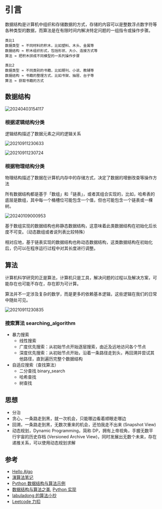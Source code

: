 # 引言

数据结构是计算机中组织和存储数据的方式，存储的内容可以是整数浮点数字符等各种类型的数据，而算法是在有限时间内解决特定问题的一组指令或操作步骤。

```text
类比1
数据类型 ≈ 不同材料的积木，比如塑料、木头、金属等
数据结构 ≈ 积木组织形式，包括形状、大小、连接方式等
算法 ≈ 把积木拼成不同模型的一系列操作步骤

类比2
数据类型 ≈ 不同类别的书籍，比如期刊、小说、教辅等
数据结构 ≈ 书籍的整理方式，比如书架、抽屉、台子等
算法 ≈ 获取书籍的方式
```

## 数据结构

![20240403154117](https://image.zuoright.com/20240403154117.png)

### 根据逻辑结构分类

逻辑结构描述了数据元素之间的逻辑关系

![20210911230633](http://image.zuoright.com/20210911230633.png)

![20210911230724](http://image.zuoright.com/20210911230724.png)

### 根据物理结构分类

物理结构描述了数据在计算机内存中的存储方式，决定了数据的增删改查等操作方法

所有数据结构都是基于「数组」和「链表」，或者其组合实现的，比如，哈希表的底层是数组，其中每一个桶槽位可能包含一个值，但也可能包含一个链表或一棵树。

![20240109000953](https://image.zuoright.com/20240109000953.png)

基于数组实现的数据结构也称静态数据结构，这意味着此类数据结构在初始化后长度不可变。（动态数组或者说列表比较特殊）

相对应地，基于链表实现的数据结构也称动态数据结构，这类数据结构在初始化后，仍可以在程序运行过程中对其长度进行调整。

## 算法

计算机科学研究的正是算法，计算机只是工具，解决问题的过程以及解决方案，可能存在也可能不存在，存在即为可计算。

算法并不一定涉及复杂的数学，而是更多的依赖基本逻辑，这些逻辑在我们的日常中随处可见。

![20210911230835](http://image.zuoright.com/20210911230835.png)

### 搜索算法 searching_algorithm

- 暴力搜索
    - 线性搜索
    - 广度优先搜索：从初始节点开始逐层搜索，由近及远地访问各个节点
    - 深度优先搜索：从初始节点开始，沿着一条路径走到头，再回溯并尝试其他路径，直到遍历完整个数据结构
- 自适应搜索（查找算法）
    - 二分查找 binary_search
    - 哈希查找
    - 树查找

## 思想

- 分治
- 贪心，一条路走到黑，就一次机会，只能哪边看着顺眼走哪边
- 回溯，一条路走到黑，无数次重来的机会，还怕我走不出来 (Snapshot View) 
- 动态规划，Dynamic Programming，简称 DP，拥有上帝视角，手握无数平行宇宙的历史存档 (Versioned Archive View)，同时发展出无数个未来，存在递推关系，可以使用动态规划求解

## 参考

- [Hello Algo](https://www.hello-algo.com/)
- [演算法笔记](https://web.ntnu.edu.tw/~algo/)
- [Python 数据结构与算法示例](https://github.com/keon/algorithms)
- [数据结构与算法之美](https://time.geekbang.org/column/intro/100017301), [Python 实现](https://github.com/wangzheng0822/algo/tree/master/python)
- [labuladong 的算法小抄](https://github.com/labuladong/fucking-algorithm)
- [Leetcode 力扣](https://leetcode.cn/problemset/)
